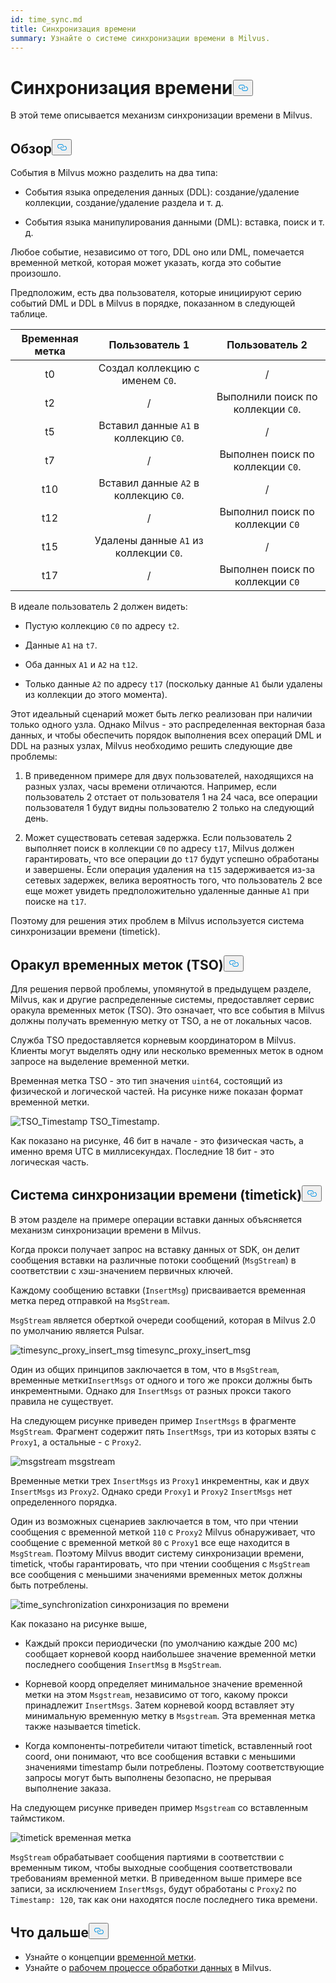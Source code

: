 ```yaml
---
id: time_sync.md
title: Синхронизация времени
summary: Узнайте о системе синхронизации времени в Milvus.
---
```

<h1 id="Time-Synchronization" class="common-anchor-header">Синхронизация времени<button data-href="#Time-Synchronization" class="anchor-icon" translate="no">
      <svg translate="no"
        aria-hidden="true"
        focusable="false"
        height="20"
        version="1.1"
        viewBox="0 0 16 16"
        width="16"
      >
        <path
          fill="#0092E4"
          fill-rule="evenodd"
          d="M4 9h1v1H4c-1.5 0-3-1.69-3-3.5S2.55 3 4 3h4c1.45 0 3 1.69 3 3.5 0 1.41-.91 2.72-2 3.25V8.59c.58-.45 1-1.27 1-2.09C10 5.22 8.98 4 8 4H4c-.98 0-2 1.22-2 2.5S3 9 4 9zm9-3h-1v1h1c1 0 2 1.22 2 2.5S13.98 12 13 12H9c-.98 0-2-1.22-2-2.5 0-.83.42-1.64 1-2.09V6.25c-1.09.53-2 1.84-2 3.25C6 11.31 7.55 13 9 13h4c1.45 0 3-1.69 3-3.5S14.5 6 13 6z"
        ></path>
      </svg>
    </button></h1><p>В этой теме описывается механизм синхронизации времени в Milvus.</p>
<h2 id="Overview" class="common-anchor-header">Обзор<button data-href="#Overview" class="anchor-icon" translate="no">
      <svg translate="no"
        aria-hidden="true"
        focusable="false"
        height="20"
        version="1.1"
        viewBox="0 0 16 16"
        width="16"
      >
        <path
          fill="#0092E4"
          fill-rule="evenodd"
          d="M4 9h1v1H4c-1.5 0-3-1.69-3-3.5S2.55 3 4 3h4c1.45 0 3 1.69 3 3.5 0 1.41-.91 2.72-2 3.25V8.59c.58-.45 1-1.27 1-2.09C10 5.22 8.98 4 8 4H4c-.98 0-2 1.22-2 2.5S3 9 4 9zm9-3h-1v1h1c1 0 2 1.22 2 2.5S13.98 12 13 12H9c-.98 0-2-1.22-2-2.5 0-.83.42-1.64 1-2.09V6.25c-1.09.53-2 1.84-2 3.25C6 11.31 7.55 13 9 13h4c1.45 0 3-1.69 3-3.5S14.5 6 13 6z"
        ></path>
      </svg>
    </button></h2><p>События в Milvus можно разделить на два типа:</p>
<ul>
<li><p>События языка определения данных (DDL): создание/удаление коллекции, создание/удаление раздела и т. д.</p></li>
<li><p>События языка манипулирования данными (DML): вставка, поиск и т. д.</p></li>
</ul>
<p>Любое событие, независимо от того, DDL оно или DML, помечается временной меткой, которая может указать, когда это событие произошло.</p>
<p>Предположим, есть два пользователя, которые инициируют серию событий DML и DDL в Milvus в порядке, показанном в следующей таблице.</p>
<table>
<thead>
<tr><th style="text-align:center">Временная метка</th><th style="text-align:center">Пользователь 1</th><th style="text-align:center">Пользователь 2</th></tr>
</thead>
<tbody>
<tr><td style="text-align:center">t0</td><td style="text-align:center">Создал коллекцию с именем <code translate="no">C0</code>.</td><td style="text-align:center">/</td></tr>
<tr><td style="text-align:center">t2</td><td style="text-align:center">/</td><td style="text-align:center">Выполнили поиск по коллекции <code translate="no">C0</code>.</td></tr>
<tr><td style="text-align:center">t5</td><td style="text-align:center">Вставил данные <code translate="no">A1</code> в коллекцию <code translate="no">C0</code>.</td><td style="text-align:center">/</td></tr>
<tr><td style="text-align:center">t7</td><td style="text-align:center">/</td><td style="text-align:center">Выполнен поиск по коллекции <code translate="no">C0</code>.</td></tr>
<tr><td style="text-align:center">t10</td><td style="text-align:center">Вставил данные <code translate="no">A2</code> в коллекцию <code translate="no">C0</code>.</td><td style="text-align:center">/</td></tr>
<tr><td style="text-align:center">t12</td><td style="text-align:center">/</td><td style="text-align:center">Выполнил поиск по коллекции <code translate="no">C0</code></td></tr>
<tr><td style="text-align:center">t15</td><td style="text-align:center">Удалены данные <code translate="no">A1</code> из коллекции <code translate="no">C0</code>.</td><td style="text-align:center">/</td></tr>
<tr><td style="text-align:center">t17</td><td style="text-align:center">/</td><td style="text-align:center">Выполнен поиск по коллекции <code translate="no">C0</code></td></tr>
</tbody>
</table>
<p>В идеале пользователь 2 должен видеть:</p>
<ul>
<li><p>Пустую коллекцию <code translate="no">C0</code> по адресу <code translate="no">t2</code>.</p></li>
<li><p>Данные <code translate="no">A1</code> на <code translate="no">t7</code>.</p></li>
<li><p>Оба данных <code translate="no">A1</code> и <code translate="no">A2</code> на <code translate="no">t12</code>.</p></li>
<li><p>Только данные <code translate="no">A2</code> по адресу <code translate="no">t17</code> (поскольку данные <code translate="no">A1</code> были удалены из коллекции до этого момента).</p></li>
</ul>
<p>Этот идеальный сценарий может быть легко реализован при наличии только одного узла. Однако Milvus - это распределенная векторная база данных, и чтобы обеспечить порядок выполнения всех операций DML и DDL на разных узлах, Milvus необходимо решить следующие две проблемы:</p>
<ol>
<li><p>В приведенном примере для двух пользователей, находящихся на разных узлах, часы времени отличаются. Например, если пользователь 2 отстает от пользователя 1 на 24 часа, все операции пользователя 1 будут видны пользователю 2 только на следующий день.</p></li>
<li><p>Может существовать сетевая задержка. Если пользователь 2 выполняет поиск в коллекции <code translate="no">C0</code> по адресу <code translate="no">t17</code>, Milvus должен гарантировать, что все операции до <code translate="no">t17</code> будут успешно обработаны и завершены. Если операция удаления на <code translate="no">t15</code> задерживается из-за сетевых задержек, велика вероятность того, что пользователь 2 все еще может увидеть предположительно удаленные данные <code translate="no">A1</code> при поиске на <code translate="no">t17</code>.</p></li>
</ol>
<p>Поэтому для решения этих проблем в Milvus используется система синхронизации времени (timetick).</p>
<h2 id="Timestamp-oracle-TSO" class="common-anchor-header">Оракул временных меток (TSO)<button data-href="#Timestamp-oracle-TSO" class="anchor-icon" translate="no">
      <svg translate="no"
        aria-hidden="true"
        focusable="false"
        height="20"
        version="1.1"
        viewBox="0 0 16 16"
        width="16"
      >
        <path
          fill="#0092E4"
          fill-rule="evenodd"
          d="M4 9h1v1H4c-1.5 0-3-1.69-3-3.5S2.55 3 4 3h4c1.45 0 3 1.69 3 3.5 0 1.41-.91 2.72-2 3.25V8.59c.58-.45 1-1.27 1-2.09C10 5.22 8.98 4 8 4H4c-.98 0-2 1.22-2 2.5S3 9 4 9zm9-3h-1v1h1c1 0 2 1.22 2 2.5S13.98 12 13 12H9c-.98 0-2-1.22-2-2.5 0-.83.42-1.64 1-2.09V6.25c-1.09.53-2 1.84-2 3.25C6 11.31 7.55 13 9 13h4c1.45 0 3-1.69 3-3.5S14.5 6 13 6z"
        ></path>
      </svg>
    </button></h2><p>Для решения первой проблемы, упомянутой в предыдущем разделе, Milvus, как и другие распределенные системы, предоставляет сервис оракула временных меток (TSO). Это означает, что все события в Milvus должны получать временную метку от TSO, а не от локальных часов.</p>
<p>Служба TSO предоставляется корневым координатором в Milvus. Клиенты могут выделять одну или несколько временных меток в одном запросе на выделение временной метки.</p>
<p>Временная метка TSO - это тип значения <code translate="no">uint64</code>, состоящий из физической и логической частей. На рисунке ниже показан формат временной метки.</p>
<p>
  
   <span class="img-wrapper"> <img translate="no" src="/docs/v2.6.x/assets/TSO_Timestamp.png" alt="TSO_Timestamp" class="doc-image" id="tso_timestamp" />
   </span> <span class="img-wrapper"> <span>TSO_Timestamp</span>. </span></p>
<p>Как показано на рисунке, 46 бит в начале - это физическая часть, а именно время UTC в миллисекундах. Последние 18 бит - это логическая часть.</p>
<h2 id="Time-synchronization-system-timetick" class="common-anchor-header">Система синхронизации времени (timetick)<button data-href="#Time-synchronization-system-timetick" class="anchor-icon" translate="no">
      <svg translate="no"
        aria-hidden="true"
        focusable="false"
        height="20"
        version="1.1"
        viewBox="0 0 16 16"
        width="16"
      >
        <path
          fill="#0092E4"
          fill-rule="evenodd"
          d="M4 9h1v1H4c-1.5 0-3-1.69-3-3.5S2.55 3 4 3h4c1.45 0 3 1.69 3 3.5 0 1.41-.91 2.72-2 3.25V8.59c.58-.45 1-1.27 1-2.09C10 5.22 8.98 4 8 4H4c-.98 0-2 1.22-2 2.5S3 9 4 9zm9-3h-1v1h1c1 0 2 1.22 2 2.5S13.98 12 13 12H9c-.98 0-2-1.22-2-2.5 0-.83.42-1.64 1-2.09V6.25c-1.09.53-2 1.84-2 3.25C6 11.31 7.55 13 9 13h4c1.45 0 3-1.69 3-3.5S14.5 6 13 6z"
        ></path>
      </svg>
    </button></h2><p>В этом разделе на примере операции вставки данных объясняется механизм синхронизации времени в Milvus.</p>
<p>Когда прокси получает запрос на вставку данных от SDK, он делит сообщения вставки на различные потоки сообщений (<code translate="no">MsgStream</code>) в соответствии с хэш-значением первичных ключей.</p>
<p>Каждому сообщению вставки (<code translate="no">InsertMsg</code>) присваивается временная метка перед отправкой на <code translate="no">MsgStream</code>.</p>
<div class="alert note">
  <code translate="no">MsgStream</code> является оберткой очереди сообщений, которая в Milvus 2.0 по умолчанию является Pulsar.</div>
<p>
  
   <span class="img-wrapper"> <img translate="no" src="/docs/v2.6.x/assets/timesync_proxy_insert_msg.png" alt="timesync_proxy_insert_msg" class="doc-image" id="timesync_proxy_insert_msg" />
   </span> <span class="img-wrapper"> <span>timesync_proxy_insert_msg</span> </span></p>
<p>Один из общих принципов заключается в том, что в <code translate="no">MsgStream</code>, временные метки<code translate="no">InsertMsgs</code> от одного и того же прокси должны быть инкрементными. Однако для <code translate="no">InsertMsgs</code> от разных прокси такого правила не существует.</p>
<p>На следующем рисунке приведен пример <code translate="no">InsertMsgs</code> в фрагменте <code translate="no">MsgStream</code>. Фрагмент содержит пять <code translate="no">InsertMsgs</code>, три из которых взяты с <code translate="no">Proxy1</code>, а остальные - с <code translate="no">Proxy2</code>.</p>
<p>
  
   <span class="img-wrapper"> <img translate="no" src="/docs/v2.6.x/assets/msgstream.png" alt="msgstream" class="doc-image" id="msgstream" />
   </span> <span class="img-wrapper"> <span>msgstream</span> </span></p>
<p>Временные метки трех <code translate="no">InsertMsgs</code> из <code translate="no">Proxy1</code> инкрементны, как и двух <code translate="no">InsertMsgs</code> из <code translate="no">Proxy2</code>. Однако среди <code translate="no">Proxy1</code> и <code translate="no">Proxy2</code> <code translate="no">InsertMsgs</code> нет определенного порядка.</p>
<p>Один из возможных сценариев заключается в том, что при чтении сообщения с временной меткой <code translate="no">110</code> с <code translate="no">Proxy2</code> Milvus обнаруживает, что сообщение с временной меткой <code translate="no">80</code> с <code translate="no">Proxy1</code> все еще находится в <code translate="no">MsgStream</code>. Поэтому Milvus вводит систему синхронизации времени, timetick, чтобы гарантировать, что при чтении сообщения с <code translate="no">MsgStream</code> все сообщения с меньшими значениями временных меток должны быть потреблены.</p>
<p>
  
   <span class="img-wrapper"> <img translate="no" src="/docs/v2.6.x/assets/time_synchronization.png" alt="time_synchronization" class="doc-image" id="time_synchronization" />
   </span> <span class="img-wrapper"> <span>синхронизация по времени</span> </span></p>
<p>Как показано на рисунке выше,</p>
<ul>
<li><p>Каждый прокси периодически (по умолчанию каждые 200 мс) сообщает корневой коорд наибольшее значение временной метки последнего сообщения <code translate="no">InsertMsg</code> в <code translate="no">MsgStream</code>.</p></li>
<li><p>Корневой коорд определяет минимальное значение временной метки на этом <code translate="no">Msgstream</code>, независимо от того, какому прокси принадлежит <code translate="no">InsertMsgs</code>. Затем корневой коорд вставляет эту минимальную временную метку в <code translate="no">Msgstream</code>. Эта временная метка также называется timetick.</p></li>
<li><p>Когда компоненты-потребители читают timetick, вставленный root coord, они понимают, что все сообщения вставки с меньшими значениями timestamp были потреблены. Поэтому соответствующие запросы могут быть выполнены безопасно, не прерывая выполнение заказа.</p></li>
</ul>
<p>На следующем рисунке приведен пример <code translate="no">Msgstream</code> со вставленным таймстиком.</p>
<p>
  
   <span class="img-wrapper"> <img translate="no" src="/docs/v2.6.x/assets/timetick.png" alt="timetick" class="doc-image" id="timetick" />
   </span> <span class="img-wrapper"> <span>временная метка</span> </span></p>
<p><code translate="no">MsgStream</code> обрабатывает сообщения партиями в соответствии с временным тиком, чтобы выходные сообщения соответствовали требованиям временной метки. В приведенном выше примере все записи, за исключением <code translate="no">InsertMsgs</code>, будут обработаны с <code translate="no">Proxy2</code> по <code translate="no">Timestamp: 120</code>, так как они находятся после последнего тика времени.</p>
<h2 id="Whats-next" class="common-anchor-header">Что дальше<button data-href="#Whats-next" class="anchor-icon" translate="no">
      <svg translate="no"
        aria-hidden="true"
        focusable="false"
        height="20"
        version="1.1"
        viewBox="0 0 16 16"
        width="16"
      >
        <path
          fill="#0092E4"
          fill-rule="evenodd"
          d="M4 9h1v1H4c-1.5 0-3-1.69-3-3.5S2.55 3 4 3h4c1.45 0 3 1.69 3 3.5 0 1.41-.91 2.72-2 3.25V8.59c.58-.45 1-1.27 1-2.09C10 5.22 8.98 4 8 4H4c-.98 0-2 1.22-2 2.5S3 9 4 9zm9-3h-1v1h1c1 0 2 1.22 2 2.5S13.98 12 13 12H9c-.98 0-2-1.22-2-2.5 0-.83.42-1.64 1-2.09V6.25c-1.09.53-2 1.84-2 3.25C6 11.31 7.55 13 9 13h4c1.45 0 3-1.69 3-3.5S14.5 6 13 6z"
        ></path>
      </svg>
    </button></h2><ul>
<li>Узнайте о концепции <a href="/docs/ru/timestamp.md">временной метки</a>.</li>
<li>Узнайте о <a href="/docs/ru/data_processing.md">рабочем процессе обработки данных</a> в Milvus.</li>
</ul>
